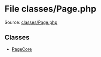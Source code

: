 File classes/Page.php
=========

Source: [classes/Page.php](https://github.com/PrestaShop/PrestaShop/blob/1.5.6.2/classes/Page.php)


Classes
-------

* [PageCore](class.PageCore.md)

